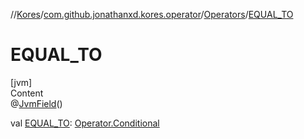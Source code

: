 //[Kores](../../index.md)/[com.github.jonathanxd.kores.operator](../index.md)/[Operators](index.md)/[EQUAL_TO](-e-q-u-a-l_-t-o.md)



# EQUAL_TO  
[jvm]  
Content  
@[JvmField](https://kotlinlang.org/api/latest/jvm/stdlib/kotlin.jvm/-jvm-field/index.html)()  
  
val [EQUAL_TO](-e-q-u-a-l_-t-o.md): [Operator.Conditional](../-operator/-conditional/index.md)  



